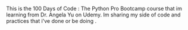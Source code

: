 This is the 100 Days of Code : The Python Pro Bootcamp course that im learning from Dr. Angela Yu on Udemy.
Im sharing my side of code and practices that i've done or be doing .
